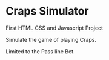# Craps Simulator
First HTML CSS and Javascript Project

Simulate the game of playing Craps.

Limited to the Pass line Bet.

## 
